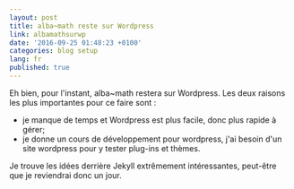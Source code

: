 ```yaml
---
layout: post
title: alba~math reste sur Wordpress
link: albamathsurwp
date: '2016-09-25 01:48:23 +0100'
categories: blog setup
lang: fr
published: true
---
```


Eh bien, pour l'instant, alba~math restera sur Wordpress.
Les deux raisons les plus importantes pour ce faire sont : 

  *  je manque de temps et Wordpress est plus facile, donc plus rapide à gérer;
  *  je donne un cours de développement pour wordpress, j'ai besoin d'un site wordpress pour y tester plug-ins et thèmes.

Je trouve les idées derrière Jekyll extrêmement intéressantes, peut-être que je reviendrai donc un jour.
